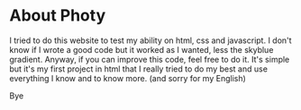 # About Photy

I tried to do this website to test my ability on html, css and javascript. I don't know if I wrote a good code but it worked as I wanted, less the skyblue gradient. Anyway, if you can improve this code, feel free to do it. It's simple but it's my first project in html that I really tried to do my best and use everything I know and to know more.
(and sorry for my English)

Bye

